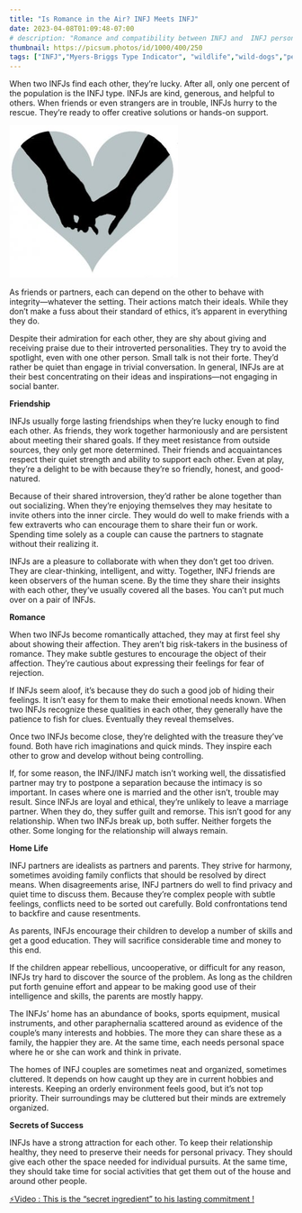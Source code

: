 ```yaml
---
title: "Is Romance in the Air? INFJ Meets INFJ"
date: 2023-04-08T01:09:48-07:00
# description: "Romance and compatibility between INFJ and  INFJ personality types."
thumbnail: https://picsum.photos/id/1000/400/250
tags: ["INFJ","Myers-Briggs Type Indicator", "wildlife","wild-dogs","pets","animal-welfare"]
---
```



<!-- This is **bold** text, and this is *emphasized* text.
![infp_injf table](/infp_injf-table.jpg)
Visit the [Hugo](https://gohugo.io) website! -->

<!-- https://beaconstreetusa.com/wp/is-romance-in-the-air-infj-meets-infj/ -->

When two INFJs find each other, they’re lucky. After all, only one percent of the population is the INFJ type. INFJs are kind, generous, and helpful to others. When friends or even strangers are in trouble, INFJs hurry to the rescue. They’re ready to offer creative solutions or hands-on support.

![Romance](/heart2-300x271.jpg)

As friends or partners, each can depend on the other to behave with integrity—whatever the setting. Their actions match their ideals. While they don’t make a fuss about their standard of ethics, it’s apparent in everything they do.

Despite their admiration for each other, they are shy about giving and receiving praise due to their introverted personalities. They try to avoid the spotlight, even with one other person. Small talk is not their forte. They’d rather be quiet than engage in trivial conversation. In general, INFJs are at their best concentrating on their ideas and inspirations—not engaging in social banter.

**Friendship**

INFJs usually forge lasting friendships when they’re lucky enough to find each other. As friends, they work together harmoniously and are persistent about meeting their shared goals. If they meet resistance from outside sources, they only get more determined. Their friends and acquaintances respect their quiet strength and ability to support each other. Even at play, they’re a delight to be with because they’re so friendly, honest, and good-natured.

Because of their shared introversion, they’d rather be alone together than out socializing. When they’re enjoying themselves they may hesitate to invite others into the inner circle. They would do well to make friends with a few extraverts who can encourage them to share their fun or work. Spending time solely as a couple can cause the partners to stagnate without their realizing it.

INFJs are a pleasure to collaborate with when they don’t get too driven. They are clear-thinking, intelligent, and witty. Together, INFJ friends are keen observers of the human scene. By the time they share their insights with each other, they’ve usually covered all the bases. You can’t put much over on a pair of INFJs.

**Romance**

When two INFJs become romantically attached, they may at first feel shy about showing their affection. They aren’t big risk-takers in the business of romance. They make subtle gestures to encourage the object of their affection. They’re cautious about expressing their feelings for fear of rejection.

If  INFJs seem aloof, it’s because they do such a good job of hiding their feelings. It isn’t easy for them to make their emotional needs known. When two INFJs recognize these qualities in each other, they generally have the patience to fish for clues. Eventually they reveal themselves.

Once two INFJs become close, they’re delighted with the treasure they’ve found. Both have rich imaginations and quick minds. They inspire each other to grow and develop without being controlling.

If, for some reason, the INFJ/INFJ match isn’t working well, the dissatisfied partner may try to postpone a separation because the intimacy is so important. In cases where one is married and the other isn’t, trouble may result. Since INFJs are loyal and ethical, they’re unlikely to leave a marriage partner. When they do, they suffer guilt and remorse. This isn’t good for any relationship. When two INFJs break up, both suffer. Neither forgets the other. Some longing for the relationship will always remain.

**Home Life**

INFJ partners are idealists as partners and parents. They strive for harmony, sometimes avoiding family conflicts that should be resolved by direct means. When disagreements arise, INFJ partners do well to find privacy and quiet time to discuss them. Because they’re complex people with subtle feelings, conflicts need to be sorted out carefully. Bold confrontations tend to backfire and cause resentments.

As parents, INFJs encourage their children to develop a number of skills and get a good education. They will sacrifice considerable time and money to this end.

If the children appear rebellious, uncooperative, or difficult for any reason, INFJs try hard to discover the source of the problem. As long as the children put forth genuine effort and appear to be making good use of their intelligence and skills, the parents are mostly happy.

The INFJs’ home has an abundance of books, sports equipment, musical instruments, and other paraphernalia scattered around as evidence of the couple’s many interests and hobbies. The more they can share these as a family, the happier they are. At the same time, each needs personal space where he or she can work and think in private.

The homes of INFJ couples are sometimes neat and organized, sometimes cluttered. It depends on how caught up they are in current hobbies and interests. Keeping an orderly environment feels good, but it’s not top priority. Their surroundings may be cluttered but their minds are extremely organized.

**Secrets of  Success**

INFJs have a strong attraction for each other. To keep their relationship healthy, they need to preserve their needs for personal privacy. They should give each other the space needed for individual pursuits. At the same time, they should take time for social activities that get them out of the house and around other people.

<p><a id="aflink" href="https://hop.clickbank.net/?affiliate=klayu&vendor=hissecret&lp=0" class="one" target="_blank" title="⚡Video : This is the “secret ingredient” to his lasting commitment !">⚡Video : This is the “secret ingredient” to his lasting commitment !</a></p>